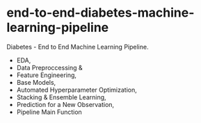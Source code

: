 # end-to-end-diabetes-machine-learning-pipeline
Diabetes - End to End Machine Learning Pipeline. 
- EDA,
- Data Preproccessing &amp;
- Feature Engineering,
- Base Models,
- Automated Hyperparameter Optimization,
- Stacking &amp; Ensemble Learning,
- Prediction for a New Observation,
- Pipeline Main Function
